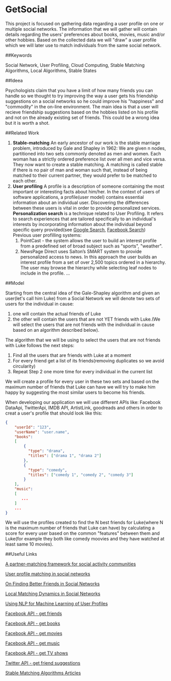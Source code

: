 # GetSocial

This project is focused on gathering data regarding a user profile on one or multiple social networks. 
The information that we will gather will contain details regarding the users' preferences about books, movies, music and/or other hobbies.
Based on the collected data we will "draw" a user profile which we will later use to match individuals from the same social network.

##Keywords

Social Network, User Profiling, Cloud Computing, Stable Matching Algorithms,  Local Algorithms, Stable States

##Ideea 

Psychologists claim that you have a limit of how many friends you can handle so we thought to try improving the way a user gets his friendship suggestions on a social networks so he could improve his "happiness" and "commodity" in the on-line environment. The main idea is that a user will recieve friendship suggestions based on the hobbies listed on his profile and not on the already existing set of friends. This could be a wrong idea but it is worth a shot.

##Related Work
1. **Stable-matching**
An early ancestor of our work is the stable marriage problem, introduced by Gale and Shapley in 1962: We are given n nodes, partitioned into two sets commonly denoted as men and women. Each woman has a strictly ordered preference list over all men and vice versa. They now want to create a stable matching. A matching is called stable if there is no pair of man and woman such that, instead of being matched to their current partner, they would prefer to be matched to each other.
2. **User profiling** 
A profile is a description of someone containing the most important or interesting facts about him/her. In the context of users of software applications, a profile(user model) contains essential information about an individual user. Discovering the differences between these users is vital in order to provide personalized services.  
**Personalization search** is a technique related to User Profiling. It refers to search experiences that are tailored specifically to an individual's interests by incorporating information about the individual beyond specific query provided(see [Google Search](https://en.wikipedia.org/wiki/Google_Personalized_Search), [Facebook Search](https://www.facebook.com/notes/facebook-engineering/intro-to-facebook-search/365915113919))  
Previous user profilling systems:
	1. PointCast - the system allows the user to build an interest profile from a predefined set of broad subject such as "sports", "weather".
	2. NewsPage Direct uses Salton’s SMART system to provide personalized access to news. In this approach the user builds an interest profile from a set of over 2,500 topics ordered in a hierarchy. The user may browse the hierarchy while selecting leaf nodes to include in the profile. 
    ...
 



##Model

Starting from the central idea of the Gale-Shapley algorithm and given an user(let's call him Luke) from a Social Network we will denote two sets of users for the individual in cause: 
  1. one will contain the actual friends of Luke
  2. the other will contain the users that are not YET friends with Luke.(We will select the users that are not friends with the individual in cause based on an algorithm described below).

The algorithm that we will be using to select the users that are not friends with Luke follows the next steps:
  1. Find all the users that are friends with Luke at a moment
  2. For every friend get a list of its friends(removing duplicates so we avoid circularity)
  3. Repeat Step 2 one more time for every individual in the current list

We will create a profile for every user in these two sets and based on the maximum number of friends that Luke can have we will try to make him happy by suggesting the most similar users to become his friends.

When developing our application we will use different APIs like: Facebook DataApi, TwitterApi, IMDB API, ArtistLink, goodreads and others in order to creat a user's profile that should look like this:
```json
{
    "userId": "123",
    "userName": "user.name",
    "books":
    [
        {
          "type": "drama", 
          "titles": ["drama 1", "drama 2"]
        },
        {
          "type": "comedy",
          "titles": ["comedy 1", "comedy 2", "comedy 3"]
        }
    ],
    "music":
    [
       ... 
    ]
    ...
}
```

We will use the profiles created to find the N best friends for Luke(where N is the maximum number of friends that Luke can have) by calculating a score for every user based on the common "features" between them and Luke(for example they both like comedy moovies and they have watched at least same 10 movies).


##Useful Links

[A partner-matching framework for social activity communities](http://www.computationalsocialnetworks.com/content/pdf/s40649-014-0005-0.pdf )

[User profile matching in social networks](https://hal.archives-ouvertes.fr/file/index/docid/643509/filename/User_Profile_Matching_in_Social_Networks.pdf )

[On Finding Better Friends in Social Networks](http://www.tik.ee.ethz.ch/file/d4748aa2644eca9eb6aa143029e9c2d1/Social.pdf)

[Local Matching Dynamics in Social Networks](https://people.mpi-inf.mpg.de/~mhoefer/08-0x/Hoefer11Matching.pdf)

[Using NLP for Machine Learning of User Profiles](http://citeseerx.ist.psu.edu/viewdoc/download?doi=10.1.1.95.1634&rep=rep1&type=pdf )

[Facebook API - get friends](https://developers.facebook.com/docs/graph-api/reference/v2.5/user/friends)

[Facebook API - get books](https://developers.facebook.com/docs/graph-api/reference/user/books/)

[Facebook API - get movies](https://developers.facebook.com/docs/graph-api/reference/user/movies/)

[Facebook API - get music](https://developers.facebook.com/docs/graph-api/reference/user/music/)

[Facebook API - get TV shows](https://developers.facebook.com/docs/graph-api/reference/user/television/)

[Twitter API - get friend suggestions](https://dev.twitter.com/rest/reference/get/users/suggestions)

[Stable Matching Algorithms Articles](https://scholar.google.ro/scholar?q=stable+matching+algorithms+and+social+networks&hl=ro&as_sdt=0&as_vis=1&oi=scholart&sa=X&ved=0CBwQgQMwAGoVChMIlPfs04HgyAIVC9IaCh3E2gls)
